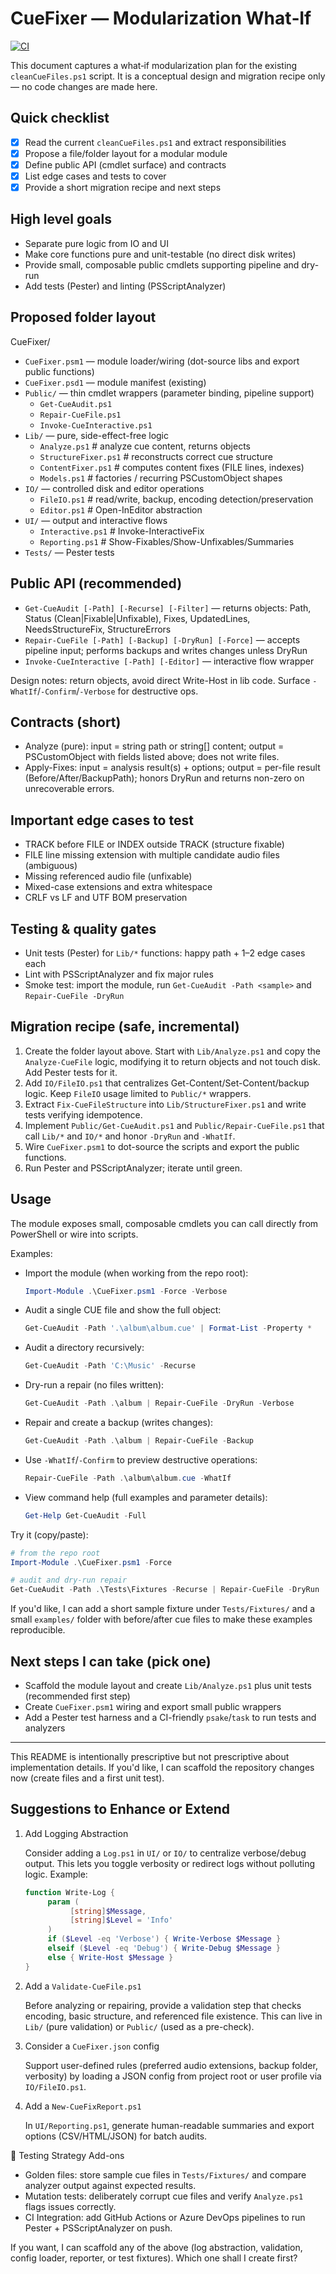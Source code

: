 # CueFixer — Modularization What‑If

[![CI](https://github.com/jmwatte/CueFixer/actions/workflows/pester.yml/badge.svg?branch=main)](https://github.com/jmwatte/CueFixer/actions/workflows/pester.yml)

<!-- Replace <OWNER>/<REPO> above with your GitHub repository path to activate the badge -->

This document captures a what‑if modularization plan for the existing `cleanCueFiles.ps1` script. It is a conceptual design and migration recipe only — no code changes are made here.

## Quick checklist
- [x] Read the current `cleanCueFiles.ps1` and extract responsibilities
- [x] Propose a file/folder layout for a modular module
- [x] Define public API (cmdlet surface) and contracts
- [x] List edge cases and tests to cover
- [x] Provide a short migration recipe and next steps

## High level goals
- Separate pure logic from IO and UI
- Make core functions pure and unit-testable (no direct disk writes)
- Provide small, composable public cmdlets supporting pipeline and dry-run
- Add tests (Pester) and linting (PSScriptAnalyzer)

## Proposed folder layout
CueFixer/
- `CueFixer.psm1` — module loader/wiring (dot-source libs and export public functions)
- `CueFixer.psd1` — module manifest (existing)
- `Public/` — thin cmdlet wrappers (parameter binding, pipeline support)
	- `Get-CueAudit.ps1`
	- `Repair-CueFile.ps1`
	- `Invoke-CueInteractive.ps1`
- `Lib/` — pure, side-effect-free logic
	- `Analyze.ps1`            # analyze cue content, returns objects
	- `StructureFixer.ps1`     # reconstructs correct cue structure
	- `ContentFixer.ps1`       # computes content fixes (FILE lines, indexes)
	- `Models.ps1`             # factories / recurring PSCustomObject shapes
- `IO/` — controlled disk and editor operations
	- `FileIO.ps1`             # read/write, backup, encoding detection/preservation
	- `Editor.ps1`             # Open-InEditor abstraction
- `UI/` — output and interactive flows
	- `Interactive.ps1`        # Invoke-InteractiveFix
	- `Reporting.ps1`         # Show-Fixables/Show-Unfixables/Summaries
- `Tests/` — Pester tests

## Public API (recommended)
- `Get-CueAudit [-Path] [-Recurse] [-Filter]` — returns objects: Path, Status (Clean|Fixable|Unfixable), Fixes, UpdatedLines, NeedsStructureFix, StructureErrors
- `Repair-CueFile [-Path] [-Backup] [-DryRun] [-Force]` — accepts pipeline input; performs backups and writes changes unless DryRun
- `Invoke-CueInteractive [-Path] [-Editor]` — interactive flow wrapper

Design notes: return objects, avoid direct Write-Host in lib code. Surface `-WhatIf`/`-Confirm`/`-Verbose` for destructive ops.

## Contracts (short)
- Analyze (pure): input = string path or string[] content; output = PSCustomObject with fields listed above; does not write files.
- Apply-Fixes: input = analysis result(s) + options; output = per-file result (Before/After/BackupPath); honors DryRun and returns non-zero on unrecoverable errors.

## Important edge cases to test
- TRACK before FILE or INDEX outside TRACK (structure fixable)
- FILE line missing extension with multiple candidate audio files (ambiguous)
- Missing referenced audio file (unfixable)
- Mixed-case extensions and extra whitespace
- CRLF vs LF and UTF BOM preservation

## Testing & quality gates
- Unit tests (Pester) for `Lib/*` functions: happy path + 1–2 edge cases each
- Lint with PSScriptAnalyzer and fix major rules
- Smoke test: import the module, run `Get-CueAudit -Path <sample>` and `Repair-CueFile -DryRun`

## Migration recipe (safe, incremental)
1. Create the folder layout above. Start with `Lib/Analyze.ps1` and copy the `Analyze-CueFile` logic, modifying it to return objects and not touch disk. Add Pester tests for it.
2. Add `IO/FileIO.ps1` that centralizes Get-Content/Set-Content/backup logic. Keep `FileIO` usage limited to `Public/*` wrappers.
3. Extract `Fix-CueFileStructure` into `Lib/StructureFixer.ps1` and write tests verifying idempotence.
4. Implement `Public/Get-CueAudit.ps1` and `Public/Repair-CueFile.ps1` that call `Lib/*` and `IO/*` and honor `-DryRun` and `-WhatIf`.
5. Wire `CueFixer.psm1` to dot-source the scripts and export the public functions.
6. Run Pester and PSScriptAnalyzer; iterate until green.

## Usage

The module exposes small, composable cmdlets you can call directly from PowerShell or wire into scripts.

Examples:

- Import the module (when working from the repo root):

	```powershell
	Import-Module .\CueFixer.psm1 -Force -Verbose
	```

- Audit a single CUE file and show the full object:

	```powershell
	Get-CueAudit -Path '.\album\album.cue' | Format-List -Property *
	```

- Audit a directory recursively:

	```powershell
	Get-CueAudit -Path 'C:\Music' -Recurse
	```

- Dry-run a repair (no files written):

	```powershell
	Get-CueAudit -Path .\album | Repair-CueFile -DryRun -Verbose
	```

- Repair and create a backup (writes changes):

	```powershell
	Get-CueAudit -Path .\album | Repair-CueFile -Backup
	```

- Use `-WhatIf`/`-Confirm` to preview destructive operations:

	```powershell
	Repair-CueFile -Path .\album\album.cue -WhatIf
	```

- View command help (full examples and parameter details):

	```powershell
	Get-Help Get-CueAudit -Full
	```

Try it (copy/paste):

```powershell
# from the repo root
Import-Module .\CueFixer.psm1 -Force

# audit and dry-run repair
Get-CueAudit -Path .\Tests\Fixtures -Recurse | Repair-CueFile -DryRun
```

If you'd like, I can add a short sample fixture under `Tests/Fixtures/` and a small `examples/` folder with before/after cue files to make these examples reproducible.

## Next steps I can take (pick one)
- Scaffold the module layout and create `Lib/Analyze.ps1` plus unit tests (recommended first step)
- Create `CueFixer.psm1` wiring and export small public wrappers
- Add a Pester test harness and a CI-friendly `psake`/`task` to run tests and analyzers

---
This README is intentionally prescriptive but not prescriptive about implementation details. If you'd like, I can scaffold the repository changes now (create files and a first unit test).

## Suggestions to Enhance or Extend
1. Add Logging Abstraction

	Consider adding a `Log.ps1` in `UI/` or `IO/` to centralize verbose/debug output. This lets you toggle verbosity or redirect logs without polluting logic. Example:

	```powershell
	function Write-Log {
		 param (
			  [string]$Message,
			  [string]$Level = 'Info'
		 )
		 if ($Level -eq 'Verbose') { Write-Verbose $Message }
		 elseif ($Level -eq 'Debug') { Write-Debug $Message }
		 else { Write-Host $Message }
	}
	```

2. Add a `Validate-CueFile.ps1`

	Before analyzing or repairing, provide a validation step that checks encoding, basic structure, and referenced file existence. This can live in `Lib/` (pure validation) or `Public/` (used as a pre-check).

3. Consider a `CueFixer.json` config

	Support user-defined rules (preferred audio extensions, backup folder, verbosity) by loading a JSON config from project root or user profile via `IO/FileIO.ps1`.

4. Add a `New-CueFixReport.ps1`

	In `UI/Reporting.ps1`, generate human-readable summaries and export options (CSV/HTML/JSON) for batch audits.

🧪 Testing Strategy Add-ons

- Golden files: store sample cue files in `Tests/Fixtures/` and compare analyzer output against expected results.
- Mutation tests: deliberately corrupt cue files and verify `Analyze.ps1` flags issues correctly.
- CI Integration: add GitHub Actions or Azure DevOps pipelines to run Pester + PSScriptAnalyzer on push.

If you want, I can scaffold any of the above (log abstraction, validation, config loader, reporter, or test fixtures). Which one shall I create first?
